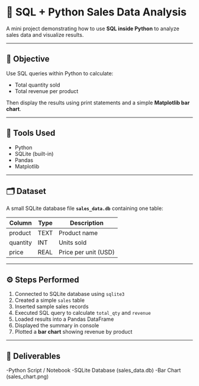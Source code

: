 # 🛒 SQL + Python Sales Data Analysis

A mini project demonstrating how to use **SQL inside Python** to analyze sales data and visualize results.

---

## 🎯 Objective
Use SQL queries within Python to calculate:
- Total quantity sold  
- Total revenue per product  

Then display the results using print statements and a simple **Matplotlib bar chart**.

---

## 🧰 Tools Used
- Python  
- SQLite (built-in)  
- Pandas  
- Matplotlib  

---

## 🗂️ Dataset
A small SQLite database file **`sales_data.db`** containing one table:

| Column   | Type  | Description          |
|-----------|--------|----------------------|
| product   | TEXT   | Product name         |
| quantity  | INT    | Units sold           |
| price     | REAL   | Price per unit (USD) |

---

## ⚙️ Steps Performed
1. Connected to SQLite database using `sqlite3`  
2. Created a simple `sales` table  
3. Inserted sample sales records  
4. Executed SQL query to calculate `total_qty` and `revenue`  
5. Loaded results into a Pandas DataFrame  
6. Displayed the summary in console  
7. Plotted a **bar chart** showing revenue by product  

---


## 📁 Deliverables
-Python Script / Notebook
-SQLite Database (sales_data.db)
-Bar Chart (sales_chart.png)
